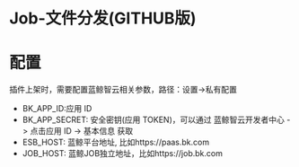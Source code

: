 # Job-文件分发(GITHUB版)

# 配置
插件上架时，需要配置蓝鲸智云相关参数，路径：设置->私有配置
- BK_APP_ID:应用 ID
- BK_APP_SECRET: 安全密钥(应用 TOKEN)，可以通过 蓝鲸智云开发者中心 -> 点击应用 ID -> 基本信息 获取
- ESB_HOST: 蓝鲸平台地址, 比如https://paas.bk.com
- JOB_HOST: 蓝鲸JOB独立地址，比如https://job.bk.com
  


